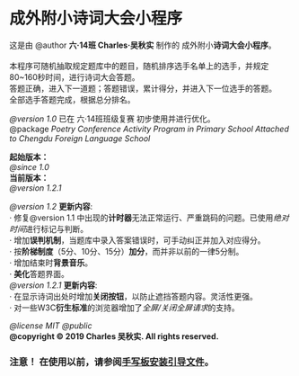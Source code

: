 # **成外附小诗词大会小程序**<br/>
这是由 @author **六·14班 Charles·吴秋实** 制作的 成外附小**诗词大会小程序**。<br/><br/>
本程序可随机抽取规定题库中的题目，随机排序选手名单上的选手，并规定80~160秒时间，进行诗词大会答题。<br/>
答题正确，进入下一道题；答题错误，累计得分，并进入下一位选手的答题。<br/>
全部选手答题完成，根据总分排名。<br/>

*@version 1.0* 已在 六·14班班级复赛 初步使用并进行优化。<br/>
@package *Poetry Conference Activity Program in Primary School Attached to Chengdu Foreign Language School*<br/>

**起始版本：**<br/>
*@since 1.0*<br/>
**当前版本：**<br/>
*@version 1.2.1*<br/>

*@version 1.2* **更新内容**:<br/>
  · 修复@version 1.1 中出现的**计时器**无法正常运行、严重跳码的问题。已使用*绝对时间*进行标记与判断。<br/>
  · 增加**误判机制**，当题库中录入答案错误时，可手动纠正并加入对应得分。<br/>
  · 按**阶梯制度**（5分、10分、15分）**加分**，而并非以前的一律5分制。<br/>
  · 增加结束时**背景音乐**。<br/>
  · **美化**答题界面。<br/>
*@version 1.2.1* **更新内容**:<br/>
  · 在显示诗词出处时增加**关闭按钮**，以防止遮挡答题内容。灵活性更强。<br/>
  · 对一些W3C**衍生标准**的浏览器增加了*全屏/关闭全屏请求*的支持。<br/>

*@license MIT @public*<br/>
**@copyright © 2019 Charles 吴秋实. All rights reserved.**<br/>

### **注意！** 在使用以前，请参阅[手写板安装引导文件](./Handinput/Readme.md)。
